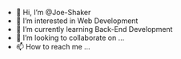 - 👋 Hi, I’m @Joe-Shaker
- 👀 I’m interested in Web Development
- 🌱 I’m currently learning Back-End Development
- 💞️ I’m looking to collaborate on ...
- 📫 How to reach me ...

<!---
Joe-Shaker/Joe-Shaker is a ✨ special ✨ repository because its `README.md` (this file) appears on your GitHub profile.
You can click the Preview link to take a look at your changes.
--->
